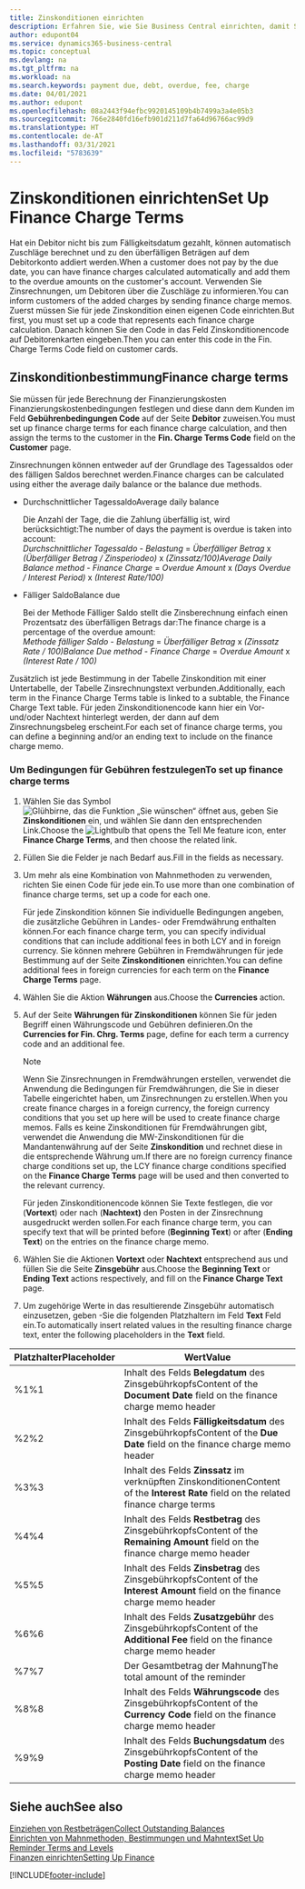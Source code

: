 ```yaml
---
title: Zinskonditionen einrichten
description: Erfahren Sie, wie Sie Business Central einrichten, damit Sie Debitoren über zusätzliche Gebühren informieren können, indem Sie Memos zu Finanzierungskosten senden.
author: edupont04
ms.service: dynamics365-business-central
ms.topic: conceptual
ms.devlang: na
ms.tgt_pltfrm: na
ms.workload: na
ms.search.keywords: payment due, debt, overdue, fee, charge
ms.date: 04/01/2021
ms.author: edupont
ms.openlocfilehash: 08a2443f94efbc9920145109b4b7499a3a4e05b3
ms.sourcegitcommit: 766e2840fd16efb901d211d7fa64d96766ac99d9
ms.translationtype: HT
ms.contentlocale: de-AT
ms.lasthandoff: 03/31/2021
ms.locfileid: "5783639"
---
```

# <a name="set-up-finance-charge-terms"></a><span data-ttu-id="2913f-103">Zinskonditionen einrichten</span><span class="sxs-lookup"><span data-stu-id="2913f-103">Set Up Finance Charge Terms</span></span>

<span data-ttu-id="2913f-104">Hat ein Debitor nicht bis zum Fälligkeitsdatum gezahlt, können automatisch Zuschläge berechnet und zu den überfälligen Beträgen auf dem Debitorkonto addiert werden.</span><span class="sxs-lookup"><span data-stu-id="2913f-104">When a customer does not pay by the due date, you can have finance charges calculated automatically and add them to the overdue amounts on the customer's account.</span></span> <span data-ttu-id="2913f-105">Verwenden Sie Zinsrechnungen, um Debitoren über die Zuschläge zu informieren.</span><span class="sxs-lookup"><span data-stu-id="2913f-105">You can inform customers of the added charges by sending finance charge memos.</span></span> <span data-ttu-id="2913f-106">Zuerst müssen Sie für jede Zinskondition einen eigenen Code einrichten.</span><span class="sxs-lookup"><span data-stu-id="2913f-106">But first, you must set up a code that represents each finance charge calculation.</span></span> <span data-ttu-id="2913f-107">Danach können Sie den Code in das Feld Zinskonditionencode auf Debitorenkarten eingeben.</span><span class="sxs-lookup"><span data-stu-id="2913f-107">Then you can enter this code in the Fin. Charge Terms Code field on customer cards.</span></span>  

## <a name="finance-charge-terms"></a><span data-ttu-id="2913f-108">Zinskonditionbestimmung</span><span class="sxs-lookup"><span data-stu-id="2913f-108">Finance charge terms</span></span>

<span data-ttu-id="2913f-109">Sie müssen für jede Berechnung der Finanzierungskosten Finanzierungskostenbedingungen festlegen und diese dann dem Kunden im Feld **Gebührenbedingungen Code** auf der Seite **Debitor** zuweisen.</span><span class="sxs-lookup"><span data-stu-id="2913f-109">You must set up finance charge terms for each finance charge calculation, and then assign the terms to the customer in the **Fin. Charge Terms Code** field on the **Customer** page.</span></span>

<span data-ttu-id="2913f-110">Zinsrechnungen können entweder auf der Grundlage des Tagessaldos oder des fälligen Saldos berechnet werden.</span><span class="sxs-lookup"><span data-stu-id="2913f-110">Finance charges can be calculated using either the average daily balance or the balance due methods.</span></span>

* <span data-ttu-id="2913f-111">Durchschnittlicher Tagessaldo</span><span class="sxs-lookup"><span data-stu-id="2913f-111">Average daily balance</span></span>  
  
  <span data-ttu-id="2913f-112">Die Anzahl der Tage, die die Zahlung überfällig ist, wird berücksichtigt:</span><span class="sxs-lookup"><span data-stu-id="2913f-112">The number of days the payment is overdue is taken into account:</span></span>  
  <span data-ttu-id="2913f-113">*Durchschnittlicher Tagessaldo* - *Belastung* = *Überfälliger Betrag* x *(Überfälliger Betrag / Zinsperiodeo)* x *(Zinssatz/100)*</span><span class="sxs-lookup"><span data-stu-id="2913f-113">*Average Daily Balance method* - *Finance Charge* = *Overdue Amount* x *(Days Overdue / Interest Period)* x *(Interest Rate/100)*</span></span>

* <span data-ttu-id="2913f-114">Fälliger Saldo</span><span class="sxs-lookup"><span data-stu-id="2913f-114">Balance due</span></span>  
  
  <span data-ttu-id="2913f-115">Bei der Methode Fälliger Saldo stellt die Zinsberechnung einfach einen Prozentsatz des überfälligen Betrags dar:</span><span class="sxs-lookup"><span data-stu-id="2913f-115">The finance charge is a percentage of the overdue amount:</span></span>  
  <span data-ttu-id="2913f-116">*Methode fälliger Saldo* - *Belastung* = *Überfälliger Betrag* x *(Zinssatz Rate / 100)*</span><span class="sxs-lookup"><span data-stu-id="2913f-116">*Balance Due method* - *Finance Charge* = *Overdue Amount* x *(Interest Rate / 100)*</span></span>

<span data-ttu-id="2913f-117">Zusätzlich ist jede Bestimmung in der Tabelle Zinskondition mit einer Untertabelle, der Tabelle Zinsrechnungstext verbunden.</span><span class="sxs-lookup"><span data-stu-id="2913f-117">Additionally, each term in the Finance Charge Terms table is linked to a subtable, the Finance Charge Text table.</span></span> <span data-ttu-id="2913f-118">Für jeden Zinskonditionencode kann hier ein Vor- und/oder Nachtext hinterlegt werden, der dann auf dem Zinsrechnungsbeleg erscheint.</span><span class="sxs-lookup"><span data-stu-id="2913f-118">For each set of finance charge terms, you can define a beginning and/or an ending text to include on the finance charge memo.</span></span>

### <a name="to-set-up-finance-charge-terms"></a><span data-ttu-id="2913f-119">Um Bedingungen für Gebühren festzulegen</span><span class="sxs-lookup"><span data-stu-id="2913f-119">To set up finance charge terms</span></span>

1. <span data-ttu-id="2913f-120">Wählen Sie das Symbol ![Glühbirne, das die Funktion „Sie wünschen“ öffnet](media/ui-search/search_small.png "Tell me-Funktion") aus, geben Sie **Zinskonditionen** ein, und wählen Sie dann den entsprechenden Link.</span><span class="sxs-lookup"><span data-stu-id="2913f-120">Choose the ![Lightbulb that opens the Tell Me feature](media/ui-search/search_small.png "Tell me what you want to do") icon, enter **Finance Charge Terms**, and then choose the related link.</span></span>  
2. <span data-ttu-id="2913f-121">Füllen Sie die Felder je nach Bedarf aus.</span><span class="sxs-lookup"><span data-stu-id="2913f-121">Fill in the fields as necessary.</span></span>
3. <span data-ttu-id="2913f-122">Um mehr als eine Kombination von Mahnmethoden zu verwenden, richten Sie einen Code für jede ein.</span><span class="sxs-lookup"><span data-stu-id="2913f-122">To use more than one combination of finance charge terms, set up a code for each one.</span></span>

    <span data-ttu-id="2913f-123">Für jede Zinskondition können Sie individuelle Bedingungen angeben, die zusätzliche Gebühren in Landes- oder Fremdwährung enthalten können.</span><span class="sxs-lookup"><span data-stu-id="2913f-123">For each finance charge term, you can specify individual conditions that can include additional fees in both LCY and in foreign currency.</span></span> <span data-ttu-id="2913f-124">Sie können mehrere Gebühren in Fremdwährungen für jede Bestimmung auf der Seite **Zinskonditionen** einrichten.</span><span class="sxs-lookup"><span data-stu-id="2913f-124">You can define additional fees in foreign currencies for each term on the **Finance Charge Terms** page.</span></span>
4. <span data-ttu-id="2913f-125">Wählen Sie die Aktion **Währungen** aus.</span><span class="sxs-lookup"><span data-stu-id="2913f-125">Choose the **Currencies** action.</span></span>
5. <span data-ttu-id="2913f-126">Auf der Seite **Währungen für Zinskonditionen** können Sie für jeden Begriff einen Währungscode und Gebühren definieren.</span><span class="sxs-lookup"><span data-stu-id="2913f-126">On the **Currencies for Fin. Chrg. Terms** page, define for each term a currency code and an additional fee.</span></span>

    > [!NOTE]  
    > <span data-ttu-id="2913f-127">Wenn Sie Zinsrechnungen in Fremdwährungen erstellen, verwendet die Anwendung die Bedingungen für Fremdwährungen, die Sie in dieser Tabelle eingerichtet haben, um  Zinsrechnungen zu erstellen.</span><span class="sxs-lookup"><span data-stu-id="2913f-127">When you create finance charges in a foreign currency, the foreign currency conditions that you set up here will be used to create finance charge memos.</span></span> <span data-ttu-id="2913f-128">Falls es keine Zinskonditionen für Fremdwährungen gibt, verwendet die Anwendung die MW-Zinskonditionen für die Mandantenwährung auf der Seite **Zinskondition** und rechnet diese in die entsprechende Währung um.</span><span class="sxs-lookup"><span data-stu-id="2913f-128">If there are no foreign currency finance charge conditions set up, the LCY finance charge conditions specified on the **Finance Charge Terms** page will be used and then converted to the relevant currency.</span></span>

    <span data-ttu-id="2913f-129">Für jeden Zinskonditionencode können Sie Texte festlegen, die vor (**Vortext**) oder nach (**Nachtext)** den Posten in der Zinsrechnung ausgedruckt werden sollen.</span><span class="sxs-lookup"><span data-stu-id="2913f-129">For each finance charge term, you can specify text that will be printed before (**Beginning Text**) or after (**Ending Text**) on the entries on the finance charge memo.</span></span>  
6. <span data-ttu-id="2913f-130">Wählen Sie die Aktionen **Vortext** oder **Nachtext** entsprechend aus und füllen Sie die Seite **Zinsgebühr** aus.</span><span class="sxs-lookup"><span data-stu-id="2913f-130">Choose the **Beginning Text** or **Ending Text** actions respectively, and fill on the **Finance Charge Text** page.</span></span>
7. <span data-ttu-id="2913f-131">Um zugehörige Werte in das resultierende Zinsgebühr automatisch einzusetzen, geben -Sie die folgenden Platzhaltern im Feld **Text** Feld ein.</span><span class="sxs-lookup"><span data-stu-id="2913f-131">To automatically insert related values in the resulting finance charge text, enter the following placeholders in the **Text** field.</span></span>

|<span data-ttu-id="2913f-132">Platzhalter</span><span class="sxs-lookup"><span data-stu-id="2913f-132">Placeholder</span></span>|<span data-ttu-id="2913f-133">Wert</span><span class="sxs-lookup"><span data-stu-id="2913f-133">Value</span></span>|  
|-----------------|-----------|  
|<span data-ttu-id="2913f-134">%1</span><span class="sxs-lookup"><span data-stu-id="2913f-134">%1</span></span>|<span data-ttu-id="2913f-135">Inhalt des Felds **Belegdatum** des Zinsgebührkopfs</span><span class="sxs-lookup"><span data-stu-id="2913f-135">Content of the **Document Date** field on the finance charge memo header</span></span>|  
|<span data-ttu-id="2913f-136">%2</span><span class="sxs-lookup"><span data-stu-id="2913f-136">%2</span></span>|<span data-ttu-id="2913f-137">Inhalt des Felds **Fälligkeitsdatum** des Zinsgebührkopfs</span><span class="sxs-lookup"><span data-stu-id="2913f-137">Content of the **Due Date** field on the finance charge memo header</span></span>|  
|<span data-ttu-id="2913f-138">%3</span><span class="sxs-lookup"><span data-stu-id="2913f-138">%3</span></span>|<span data-ttu-id="2913f-139">Inhalt des Felds **Zinssatz** im verknüpften Zinskonditionen</span><span class="sxs-lookup"><span data-stu-id="2913f-139">Content of the **Interest Rate** field on the related finance charge terms</span></span>|  
|<span data-ttu-id="2913f-140">%4</span><span class="sxs-lookup"><span data-stu-id="2913f-140">%4</span></span>|<span data-ttu-id="2913f-141">Inhalt des Felds **Restbetrag** des Zinsgebührkopfs</span><span class="sxs-lookup"><span data-stu-id="2913f-141">Content of the **Remaining Amount** field on the finance charge memo header</span></span>|  
|<span data-ttu-id="2913f-142">%5</span><span class="sxs-lookup"><span data-stu-id="2913f-142">%5</span></span>|<span data-ttu-id="2913f-143">Inhalt des Felds **Zinsbetrag** des Zinsgebührkopfs</span><span class="sxs-lookup"><span data-stu-id="2913f-143">Content of the **Interest Amount** field on the finance charge memo header</span></span>|  
|<span data-ttu-id="2913f-144">%6</span><span class="sxs-lookup"><span data-stu-id="2913f-144">%6</span></span>|<span data-ttu-id="2913f-145">Inhalt des Felds **Zusatzgebühr** des Zinsgebührkopfs</span><span class="sxs-lookup"><span data-stu-id="2913f-145">Content of the **Additional Fee** field on the finance charge memo header</span></span>|  
|<span data-ttu-id="2913f-146">%7</span><span class="sxs-lookup"><span data-stu-id="2913f-146">%7</span></span>|<span data-ttu-id="2913f-147">Der Gesamtbetrag der Mahnung</span><span class="sxs-lookup"><span data-stu-id="2913f-147">The total amount of the reminder</span></span>|  
|<span data-ttu-id="2913f-148">%8</span><span class="sxs-lookup"><span data-stu-id="2913f-148">%8</span></span>|<span data-ttu-id="2913f-149">Inhalt des Felds **Währungscode** des Zinsgebührkopfs</span><span class="sxs-lookup"><span data-stu-id="2913f-149">Content of the **Currency Code** field on the finance charge memo header</span></span>|  
|<span data-ttu-id="2913f-150">%9</span><span class="sxs-lookup"><span data-stu-id="2913f-150">%9</span></span>|<span data-ttu-id="2913f-151">Inhalt des Felds **Buchungsdatum** des Zinsgebührkopfs</span><span class="sxs-lookup"><span data-stu-id="2913f-151">Content of the **Posting Date** field on the finance charge memo header</span></span>|  

## <a name="see-also"></a><span data-ttu-id="2913f-152">Siehe auch</span><span class="sxs-lookup"><span data-stu-id="2913f-152">See also</span></span>

[<span data-ttu-id="2913f-153">Einziehen von Restbeträgen</span><span class="sxs-lookup"><span data-stu-id="2913f-153">Collect Outstanding Balances</span></span>](receivables-collect-outstanding-balances.md)  
[<span data-ttu-id="2913f-154">Einrichten von Mahnmethoden, Bestimmungen und Mahntext</span><span class="sxs-lookup"><span data-stu-id="2913f-154">Set Up Reminder Terms and Levels</span></span>](finance-setup-reminders.md)  
[<span data-ttu-id="2913f-155">Finanzen einrichten</span><span class="sxs-lookup"><span data-stu-id="2913f-155">Setting Up Finance</span></span>](finance-setup-finance.md)  


[!INCLUDE[footer-include](includes/footer-banner.md)]